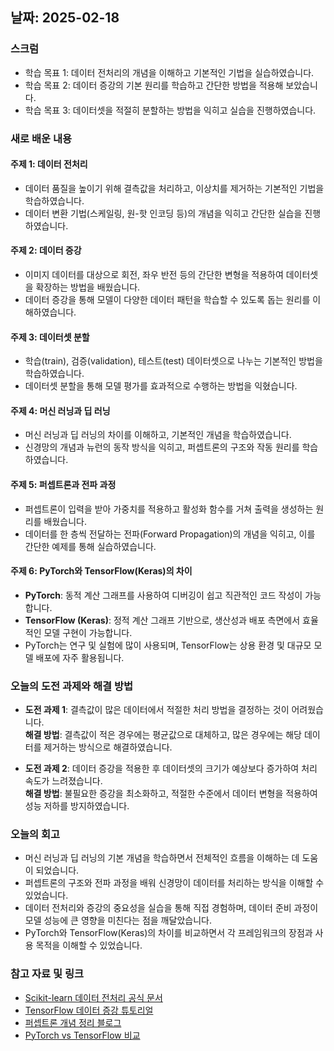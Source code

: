 ## 날짜: 2025-02-18

### 스크럼
- 학습 목표 1: 데이터 전처리의 개념을 이해하고 기본적인 기법을 실습하였습니다.  
- 학습 목표 2: 데이터 증강의 기본 원리를 학습하고 간단한 방법을 적용해 보았습니다.  
- 학습 목표 3: 데이터셋을 적절히 분할하는 방법을 익히고 실습을 진행하였습니다.  

### 새로 배운 내용  
#### 주제 1: 데이터 전처리  
- 데이터 품질을 높이기 위해 결측값을 처리하고, 이상치를 제거하는 기본적인 기법을 학습하였습니다.  
- 데이터 변환 기법(스케일링, 원-핫 인코딩 등)의 개념을 익히고 간단한 실습을 진행하였습니다.  

#### 주제 2: 데이터 증강  
- 이미지 데이터를 대상으로 회전, 좌우 반전 등의 간단한 변형을 적용하여 데이터셋을 확장하는 방법을 배웠습니다.  
- 데이터 증강을 통해 모델이 다양한 데이터 패턴을 학습할 수 있도록 돕는 원리를 이해하였습니다.  

#### 주제 3: 데이터셋 분할  
- 학습(train), 검증(validation), 테스트(test) 데이터셋으로 나누는 기본적인 방법을 학습하였습니다.  
- 데이터셋 분할을 통해 모델 평가를 효과적으로 수행하는 방법을 익혔습니다.  

#### 주제 4: 머신 러닝과 딥 러닝  
- 머신 러닝과 딥 러닝의 차이를 이해하고, 기본적인 개념을 학습하였습니다.  
- 신경망의 개념과 뉴런의 동작 방식을 익히고, 퍼셉트론의 구조와 작동 원리를 학습하였습니다.  

#### 주제 5: 퍼셉트론과 전파 과정  
- 퍼셉트론이 입력을 받아 가중치를 적용하고 활성화 함수를 거쳐 출력을 생성하는 원리를 배웠습니다.  
- 데이터를 한 층씩 전달하는 전파(Forward Propagation)의 개념을 익히고, 이를 간단한 예제를 통해 실습하였습니다.  

#### 주제 6: PyTorch와 TensorFlow(Keras)의 차이  
- **PyTorch**: 동적 계산 그래프를 사용하여 디버깅이 쉽고 직관적인 코드 작성이 가능합니다.  
- **TensorFlow (Keras)**: 정적 계산 그래프 기반으로, 생산성과 배포 측면에서 효율적인 모델 구현이 가능합니다.  
- PyTorch는 연구 및 실험에 많이 사용되며, TensorFlow는 상용 환경 및 대규모 모델 배포에 자주 활용됩니다.  

### 오늘의 도전 과제와 해결 방법  
- **도전 과제 1**: 결측값이 많은 데이터에서 적절한 처리 방법을 결정하는 것이 어려웠습니다.  
  **해결 방법**: 결측값이 적은 경우에는 평균값으로 대체하고, 많은 경우에는 해당 데이터를 제거하는 방식으로 해결하였습니다.  

- **도전 과제 2**: 데이터 증강을 적용한 후 데이터셋의 크기가 예상보다 증가하여 처리 속도가 느려졌습니다.  
  **해결 방법**: 불필요한 증강을 최소화하고, 적절한 수준에서 데이터 변형을 적용하여 성능 저하를 방지하였습니다.  

### 오늘의 회고  
- 머신 러닝과 딥 러닝의 기본 개념을 학습하면서 전체적인 흐름을 이해하는 데 도움이 되었습니다.  
- 퍼셉트론의 구조와 전파 과정을 배워 신경망이 데이터를 처리하는 방식을 이해할 수 있었습니다.  
- 데이터 전처리와 증강의 중요성을 실습을 통해 직접 경험하며, 데이터 준비 과정이 모델 성능에 큰 영향을 미친다는 점을 깨달았습니다.  
- PyTorch와 TensorFlow(Keras)의 차이를 비교하면서 각 프레임워크의 장점과 사용 목적을 이해할 수 있었습니다.  

### 참고 자료 및 링크  
- [Scikit-learn 데이터 전처리 공식 문서](https://scikit-learn.org/stable/modules/preprocessing.html)  
- [TensorFlow 데이터 증강 튜토리얼](https://www.tensorflow.org/tutorials/images/data_augmentation)  
- [퍼셉트론 개념 정리 블로그](https://deep-learning-study.com/perceptron)  
- [PyTorch vs TensorFlow 비교](https://towardsdatascience.com/pytorch-vs-tensorflow-2023-comparison-6b53f4c61a98)  
